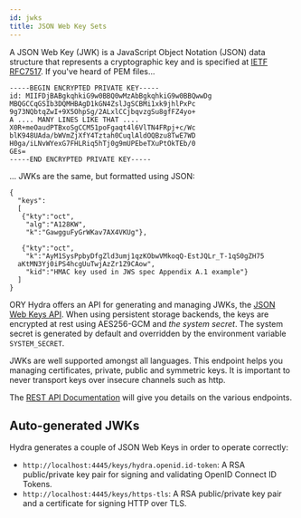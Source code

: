 ```yaml
---
id: jwks
title: JSON Web Key Sets
---
```


A JSON Web Key (JWK) is a JavaScript Object Notation (JSON) data structure that represents a cryptographic key and is
specified at [IETF RFC7517](https://tools.ietf.org/html/rfc7517). If you've heard of PEM files...

```
-----BEGIN ENCRYPTED PRIVATE KEY-----
id: MIIFDjBABgkqhkiG9w0BBQ0wMzAbBgkqhkiG9w0BBQwwDg
MBQGCCqGSIb3DQMHBAgD1kGN4ZslJgSCBMi1xk9jhlPxPc
9g73NQbtqZwI+9X5OhpSg/2ALxlCCjbqvzgSu8gfFZ4yo+
A .... MANY LINES LIKE THAT ....
X0R+meOaudPTBxoSgCCM51poFgaqt4l6VlTN4FRpj+c/Wc
blK948UAda/bWVmZjXfY4Tztah0CuqlAldOQBzu8TwE7WD
H0ga/iLNvWYexG7FHLRiq5hTj0g9mUPEbeTXuPtOkTEb/0
GEs=
-----END ENCRYPTED PRIVATE KEY-----
```

... JWKs are the same, but formatted using JSON:

```
{
  "keys":
  [
   {"kty":"oct",
    "alg":"A128KW",
    "k":"GawgguFyGrWKav7AX4VKUg"},

   {"kty":"oct",
    "k":"AyM1SysPpbyDfgZld3umj1qzKObwVMkoqQ-EstJQLr_T-1qS0gZH75
  aKtMN3Yj0iPS4hcgUuTwjAzZr1Z9CAow",
    "kid":"HMAC key used in JWS spec Appendix A.1 example"}
  ]
}
```

ORY Hydra offers an API for generating and managing JWKs, the [JSON Web Keys API](https://www.ory.sh/docs/api/hydra).
When using persistent storage backends, the keys are encrypted at rest using AES256-GCM and *the system secret*.
The system secret is generated by default and overridden by the environment variable `SYSTEM_SECRET`.

JWKs are well supported amongst all languages. This endpoint helps you managing
certificates, private, public and symmetric keys. It is important to never transport keys over insecure channels such as http.

The [REST API Documentation](https://www.ory.sh/docs/api/hydra/) will give you details on the various endpoints.

## Auto-generated JWKs

Hydra generates a couple of JSON Web Keys in order to operate correctly:

* `http://localhost:4445/keys/hydra.openid.id-token`: A RSA public/private key pair for signing and validating OpenID Connect ID Tokens.
* `http://localhost:4445/keys/https-tls`: A RSA public/private key pair and a certificate for signing HTTP over TLS.
